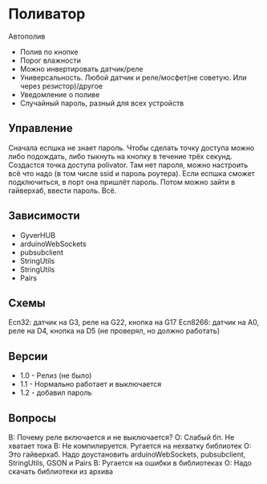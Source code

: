 # Поливатор
Автополив
- Полив по кнопке
- Порог влажности
- Можно инвертировать датчик/реле
- Универсальность. Любой датчик и реле/мосфет(не советую. Или через резистор)/другое 
- Уведомление о поливе
- Случайный пароль, разный для всех устройств

## Управление
Сначала еспшка не знает пароль. Чтобы сделать точку доступа можно либо подождать, либо тыкнуть на кнопку в течение трёх секунд.
Создастся точка доступа polivator. Там нет пароля, можно настроить всё что надо (в том числе ssid и пароль роутера).
Если еспшка сможет подключиться, в порт она пришлёт пароль. Потом можно зайти в гайверхаб, ввести пароль. Всё.

## Зависимости
- GyverHUB
- arduinoWebSockets
- pubsubclient
- StringUtils
- StringUtils
- Pairs

## Схемы
Есп32: датчик на G3, реле на G22, кнопка на G17
Есп8266: датчик на А0, реле на D4, кнопка на D5 (не проверял, но должно работать)

## Версии
- 1.0 - Релиз (не было)
- 1.1 - Нормально работает и выключается
- 1.2 - добавил пароль

## Вопросы
В: Почему реле включается и не выключается?
О: Слабый бп. Не хватает тока
В: Не компилируется. Ругается на нехватку библиотек
О: Это гайверхаб. Надо доустановить arduinoWebSockets, pubsubclient, StringUtils, GSON и Pairs
В: Ругается на ошибки в библиотеках
О: Надо скачать библиотеки из архива